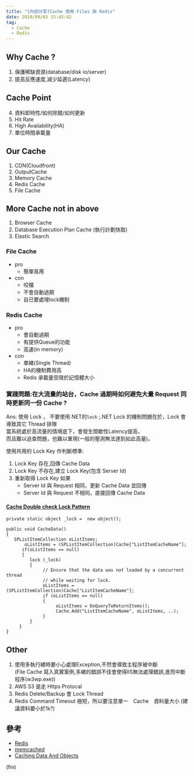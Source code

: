```yaml
---
title: "[內部分享]Cache 使用 Files 與 Redis"
date: 2018/09/03 15:45:42
tag:
  - Cache
  - Redis
---
```

## Why Cache ?
1. 保護稀缺資源(database/disk io/server)
2. 提高反應速度,減少延遲(Latency)

## Cache Point
4. 資料即時性/如何除錯/如何更新
5. Hit Rate
6. High Availability(HA)
7. 單位時間承載量

## Our Cache
1. CDN(Cloudfront)
2. OutputCache
3. Memory Cache
4. Redis Cache
5. File Cache

## More Cache not in above
1. Browser Cache
2. Database Execution Plan Cache (執行計劃快取)
3. Elastic Search


### File Cache
- pro
    - 簡單易用
- con
    - 咬檔
    - 不會自動過期
    - 自已要處理lock機制

### Redis Cache
- pro
    - 會自動過期
    - 有提供Queue的功能
    - 高速(in memory)
- con
    - 單緖(Single Thread)
    - HA的機制費用高
    - Redis 承載量受限於記憶體大小
    
### 實踐問題:在大流量的站台，Cache 過期時如何避免大量 Request 同時更新同一份 Cache ?

Ans: 使用 Lock ， 
不要使用.NET的`lock` ;.NET Lock 的機制問題在於，Lock 會導致其它 Thread 排隊  
當系統處於高流量的情境底下，會發生間歇性Latency提高，  
而且難以追查問題，也難以重現(一般的壓測無法達到如此高量)。

使用共用的 Lock Key 作判斷標準:
1. Lock Key 存在,回傳 Cache Data
2. Lock Key 不存在,建立 Lock Key(包含 Server Id)
3. 重新取得 Lock Key 如果 
    - Server Id 與 Request 相同，更新 Cache Data 並回傳
    - Server Id 與 Request 不相同，直接回傳 Cache Data

#### [Cache Double check Lock Pattern](https://docs.microsoft.com/en-us/previous-versions/office/developer/sharepoint-2010/ee558270(v%3Doffice.14))

```csharp=
private static object _lock =  new object();

public void CacheData()
{
   SPListItemCollection oListItems;
       oListItems = (SPListItemCollection)Cache["ListItemCacheName"];
      if(oListItems == null)
      {
         lock (_lock) 
         {
              // Ensure that the data was not loaded by a concurrent thread 
              // while waiting for lock.
              oListItems = (SPListItemCollection)Cache["ListItemCacheName"];
              if (oListItems == null)
              {
                   oListItems = DoQueryToReturnItems();
                   Cache.Add("ListItemCacheName", oListItems, ..);
              }
         }
     }
}
```



    
## Other
1. 使用多執行緖時要小心處理Exception,不然會導致主程序被中斷  
(File Cache 寫入真實案例,多緖的錯誤不佳會使得IIS無法處理錯誤,進而中斷程序(w3wp.exe))
2. AWS S3 是走 Https Protocal
3. Redis Delete/Backup 會 Lock Thread
4. Redis Command Timeout 極短，所以要注意單一　Cache　資料量大小 (建議資料要小於1k?)

## 參考
- [Redis](https://redis.io/)
- [memcached](https://memcached.org/)
- [Caching Data And Objects](https://docs.microsoft.com/en-us/previous-versions/office/developer/sharepoint-2010/ee558270(v%3Doffice.14)#caching-data-and-objects)

(fin)


